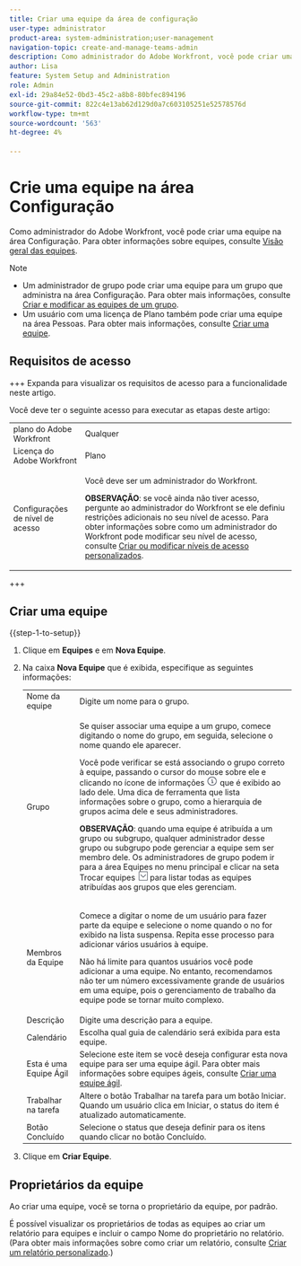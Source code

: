 ```yaml
---
title: Criar uma equipe da área de configuração
user-type: administrator
product-area: system-administration;user-management
navigation-topic: create-and-manage-teams-admin
description: Como administrador do Adobe Workfront, você pode criar uma equipe na área Configuração.
author: Lisa
feature: System Setup and Administration
role: Admin
exl-id: 29a84e52-0bd3-45c2-a8b8-80bfec894196
source-git-commit: 822c4e13ab62d129d0a7c603105251e52578576d
workflow-type: tm+mt
source-wordcount: '563'
ht-degree: 4%

---
```


# Crie uma equipe na área Configuração

Como administrador do Adobe Workfront, você pode criar uma equipe na área Configuração. Para obter informações sobre equipes, consulte [Visão geral das equipes](../../../people-teams-and-groups/create-and-manage-teams/teams-overview.md).

>[!NOTE]
>
>* Um administrador de grupo pode criar uma equipe para um grupo que administra na área Configuração. Para obter mais informações, consulte [Criar e modificar as equipes de um grupo](../../../administration-and-setup/manage-groups/work-with-group-objects/create-and-modify-a-groups-teams.md).
>* Um usuário com uma licença de Plano também pode criar uma equipe na área Pessoas. Para obter mais informações, consulte [Criar uma equipe](../../../people-teams-and-groups/create-and-manage-teams/create-a-team.md).
>

## Requisitos de acesso

+++ Expanda para visualizar os requisitos de acesso para a funcionalidade neste artigo.

Você deve ter o seguinte acesso para executar as etapas deste artigo:

<table style="table-layout:auto"> 
 <col> 
 <col> 
 <tbody> 
  <tr> 
   <td role="rowheader">plano do Adobe Workfront</td> 
   <td>Qualquer</td> 
  </tr> 
  <tr> 
   <td role="rowheader">Licença do Adobe Workfront</td> 
   <td>Plano</td> 
  </tr> 
  <tr> 
   <td role="rowheader">Configurações de nível de acesso</td> 
   <td> <p>Você deve ser um administrador do Workfront.</p> <p><b>OBSERVAÇÃO</b>: se você ainda não tiver acesso, pergunte ao administrador do Workfront se ele definiu restrições adicionais no seu nível de acesso. Para obter informações sobre como um administrador do Workfront pode modificar seu nível de acesso, consulte <a href="../../../administration-and-setup/add-users/configure-and-grant-access/create-modify-access-levels.md" class="MCXref xref">Criar ou modificar níveis de acesso personalizados</a>.</p> </td> 
  </tr> 
 </tbody> 
</table>

+++

## Criar uma equipe

{{step-1-to-setup}}

1. Clique em **Equipes** e em **Nova Equipe**.

1. Na caixa **Nova Equipe** que é exibida, especifique as seguintes informações:

   <table style="table-layout:auto"> 
    <col> 
    <col> 
    <tbody> 
     <tr> 
      <td role="rowheader">Nome da equipe</td> 
      <td>Digite um nome para o grupo.</td> 
     </tr> 
     <tr> 
      <td role="rowheader">Grupo</td> 
      <td> <p>Se quiser associar uma equipe a um grupo, comece digitando o nome do grupo, em seguida, selecione o nome quando ele aparecer.</p> <p>Você pode verificar se está associando o grupo correto à equipe, passando o cursor do mouse sobre ele e clicando no ícone de informações <img src="assets/info-icon.png"> que é exibido ao lado dele. Uma dica de ferramenta que lista informações sobre o grupo, como a hierarquia de grupos acima dele e seus administradores.</p> <p><b>OBSERVAÇÃO</b>: quando uma equipe é atribuída a um grupo ou subgrupo, qualquer administrador desse grupo ou subgrupo pode gerenciar a equipe sem ser membro dele. Os administradores de grupo podem ir para a área Equipes no menu principal e clicar na seta Trocar equipes <img src="assets/switch-team-icon.png" alt="Ícone Trocar equipe"> para listar todas as equipes atribuídas aos grupos que eles gerenciam.</p> </td> 
     </tr> 
     <tr> 
      <td role="rowheader">Membros da Equipe</td> 
      <td> <p>Comece a digitar o nome de um usuário para fazer parte da equipe e selecione o nome quando o no for exibido na lista suspensa. Repita esse processo para adicionar vários usuários à equipe.</p> <p>Não há limite para quantos usuários você pode adicionar a uma equipe. No entanto, recomendamos não ter um número excessivamente grande de usuários em uma equipe, pois o gerenciamento de trabalho da equipe pode se tornar muito complexo.</p> </td> 
     </tr> 
     <tr> 
      <td role="rowheader">Descrição</td> 
      <td>Digite uma descrição para a equipe.</td> 
     </tr> 
     <tr> 
      <td role="rowheader">Calendário</td> 
      <td>Escolha qual guia de calendário será exibida para esta equipe.</td> 
     </tr> 
     <tr data-mc-conditions="SnippetConditions-wf-groups.system-level"> 
      <td role="rowheader">Esta é uma Equipe Ágil</td> 
      <td>Selecione este item se você deseja configurar esta nova equipe para ser uma equipe ágil. Para obter mais informações sobre equipes ágeis, consulte <a href="../../../agile/get-started-with-agile-in-workfront/create-an-agile-team.md" class="MCXref xref">Criar uma equipe ágil</a>.</td> 
     </tr> 
     <tr> 
      <td role="rowheader">Trabalhar na tarefa</td> 
      <td>Altere o botão Trabalhar na tarefa para um botão Iniciar. Quando um usuário clica em Iniciar, o status do item é atualizado automaticamente.</td> 
     </tr> 
     <tr> 
      <td role="rowheader">Botão Concluído</td> 
      <td>Selecione o status que deseja definir para os itens quando clicar no botão Concluído.</td> 
     </tr> 
    </tbody> 
   </table>

1. Clique em **Criar Equipe**.

## Proprietários da equipe

Ao criar uma equipe, você se torna o proprietário da equipe, por padrão.

É possível visualizar os proprietários de todas as equipes ao criar um relatório para equipes e incluir o campo Nome do proprietário no relatório. (Para obter mais informações sobre como criar um relatório, consulte [Criar um relatório personalizado](../../../reports-and-dashboards/reports/creating-and-managing-reports/create-custom-report.md).)
